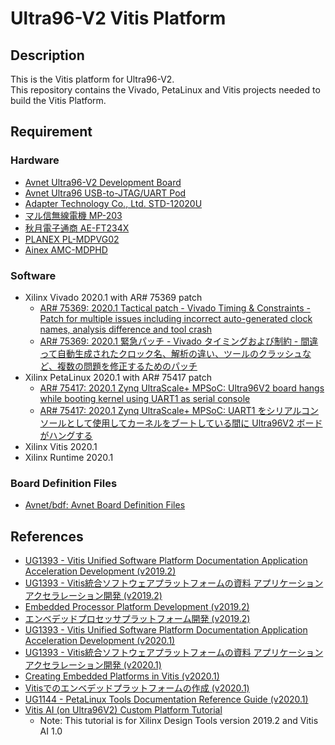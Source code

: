 Ultra96-V2 Vitis Platform
========


## Description

This is the Vitis platform for Ultra96-V2.  
This repository contains the Vivado, PetaLinux and Vitis projects needed to build the Vitis Platform.


## Requirement

### Hardware

* [Avnet Ultra96-V2 Development Board](http://zedboard.org/product/ultra96-v2-development-board)
* [Avnet Ultra96 USB-to-JTAG/UART Pod](http://zedboard.org/product/ultra96-usb-jtaguart-pod)
* [Adapter Technology Co., Ltd. STD-12020U](http://akizukidenshi.com/catalog/g/gM-06239/)
* [マル信無線電機 MP-203](https://www.sengoku.co.jp/mod/sgk_cart/detail.php?code=32UA-3BFH)
* [秋月電子通商 AE-FT234X](http://akizukidenshi.com/catalog/g/gM-08461/)
* [PLANEX PL-MDPVG02](https://www.planex.co.jp/product/av/pl-mdpvg02/)
* [Ainex AMC-MDPHD](https://www.ainex.jp/products/amc-mdphd/)


### Software

* Xilinx Vivado 2020.1 with AR# 75369 patch
  * [AR# 75369: 2020.1 Tactical patch - Vivado Timing & Constraints - Patch for multiple issues including incorrect auto-generated clock names, analysis difference and tool crash](https://www.xilinx.com/support/answers/75369.html)
  * [AR# 75369: 2020.1 緊急パッチ - Vivado タイミングおよび制約 - 間違って自動生成されたクロック名、解析の違い、ツールのクラッシュなど、複数の問題を修正するためのパッチ](https://japan.xilinx.com/support/answers/75369.html)
* Xilinx PetaLinux 2020.1 with AR# 75417 patch
  * [AR# 75417: 2020.1 Zynq UltraScale+ MPSoC: Ultra96V2 board hangs while booting kernel using UART1 as serial console](https://www.xilinx.com/support/answers/75417.html)
  * [AR# 75417: 2020.1 Zynq UltraScale+ MPSoC: UART1 をシリアルコンソールとして使用してカーネルをブートしている間に Ultra96V2 ボードがハングする](https://japan.xilinx.com/support/answers/75417.html)
* Xilinx Vitis 2020.1
* Xilinx Runtime 2020.1


### Board Definition Files

* [Avnet/bdf: Avnet Board Definition Files](https://github.com/Avnet/bdf)


## References

* [UG1393 - Vitis Unified Software Platform Documentation Application Acceleration Development (v2019.2)](https://www.xilinx.com/support/documentation/sw_manuals/xilinx2019_2/ug1393-vitis-application-acceleration.pdf)
* [UG1393 - Vitis統合ソフトウェアプラットフォームの資料 アプリケーションアクセラレーション開発 (v2019.2)](https://japan.xilinx.com/support/documentation/sw_manuals_j/xilinx2019_2/ug1393-vitis-application-acceleration.pdf)
* [Embedded Processor Platform Development (v2019.2)](https://www.xilinx.com/html_docs/xilinx2019_2/vitis_doc/hcb1561793640896.html)
* [エンベデッドプロセッサプラットフォーム開発 (v2019.2)](https://japan.xilinx.com/html_docs/xilinx2019_2/vitis_doc/hcb1561793640896.html)
* [UG1393 - Vitis Unified Software Platform Documentation Application Acceleration Development (v2020.1)](https://www.xilinx.com/support/documentation/sw_manuals/xilinx2020_1/ug1393-vitis-application-acceleration.pdf)
* [UG1393 - Vitis統合ソフトウェアプラットフォームの資料 アプリケーションアクセラレーション開発 (v2020.1)](https://www.xilinx.com/support/documentation/sw_manuals_j/xilinx2020_1/ug1393-vitis-application-acceleration.pdf)
* [Creating Embedded Platforms in Vitis (v2020.1)](https://www.xilinx.com/html_docs/xilinx2020_1/vitis_doc/rjs1596051748503.html)
* [Vitisでのエンベデッドプラットフォームの作成 (v2020.1)](https://japan.xilinx.com/html_docs/xilinx2020_1/vitis_doc/rjs1596051748503.html)
* [UG1144 - PetaLinux Tools Documentation Reference Guide (v2020.1)](https://www.xilinx.com/support/documentation/sw_manuals/xilinx2020_1/ug1144-petalinux-tools-reference-guide.pdf)
* [Vitis AI (on Ultra96V2) Custom Platform Tutorial](https://github.com/Xilinx/Vitis-AI-Tutorials/tree/Vitis-AI-Custom-Platform)
  * Note: This tutorial is for Xilinx Design Tools version 2019.2 and Vitis AI 1.0

